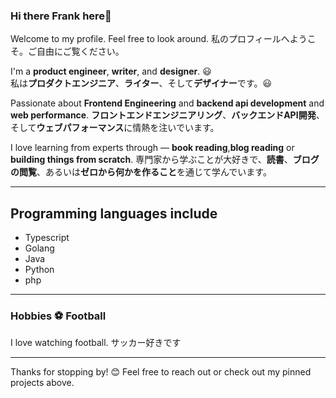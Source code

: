 ### Hi there Frank here👋
Welcome to my profile. Feel free to look around.
私のプロフィールへようこそ。ご自由にご覧ください。

I'm a **product engineer**, **writer**, and **designer**. 😃  
私は**プロダクトエンジニア**、**ライター**、そして**デザイナー**です。😃

Passionate about **Frontend Engineering** and **backend api development** and  **web performance**. 
**フロントエンドエンジニアリング**、**バックエンドAPI開発**、そして**ウェブパフォーマンス**に情熱を注いでいます。

I love learning from experts through — **book reading**,**blog reading** or **building things from scratch**.
専門家から学ぶことが大好きで、**読書**、**ブログの閲覧**、あるいは**ゼロから何かを作ること**を通じて学んでいます。

---
## Programming languages include
- Typescript
- Golang
- Java
- Python
- php
---

### Hobbies ⚽️ Football

I love watching football.
サッカー好きです


---

Thanks for stopping by! 😊 
Feel free to reach out or check out my pinned projects above.
